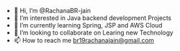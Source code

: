 - 👋 Hi, I’m @RachanaBR-jain
- 👀 I’m interested in Java backend development Projects 
- 🌱 I’m currently learning Spring, JSP  and AWS Cloud
- 💞️ I’m looking to collaborate on Learing new Technology
- 📫 How to reach me br19rachanajain@gmail.com

<!---
RachanaBR-jain/RachanaBR-jain is a ✨ special ✨ repository because its `README.md` (this file) appears on your GitHub profile.
You can click the Preview link to take a look at your changes.
--->
